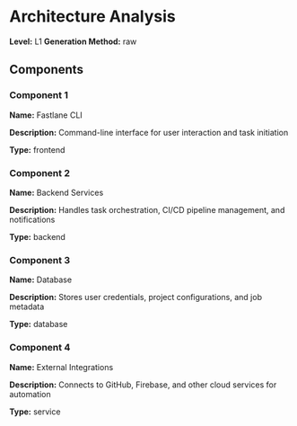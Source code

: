 # Architecture Analysis

**Level:** L1
**Generation Method:** raw

## Components

### Component 1

**Name:** Fastlane CLI

**Description:** Command-line interface for user interaction and task initiation

**Type:** frontend

### Component 2

**Name:** Backend Services

**Description:** Handles task orchestration, CI/CD pipeline management, and notifications

**Type:** backend

### Component 3

**Name:** Database

**Description:** Stores user credentials, project configurations, and job metadata

**Type:** database

### Component 4

**Name:** External Integrations

**Description:** Connects to GitHub, Firebase, and other cloud services for automation

**Type:** service

